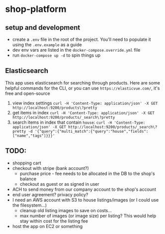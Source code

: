 # shop-platform

## setup and development

- create a `.env` file in the root of the project. You'll need to populate it using the `.env.example` as a guide
- dev env vars are listed in the `docker-compose.override.yml` file
- run `docker-compose up -d` to spin things up

## Elasticsearch

This app uses elasticsearch for searching through products. Here are some helpful commands for the CLI, or you can use `https://elasticvue.com/`, it's free and open-source

1. view index settings `curl -H 'Content-Type: application/json' -X GET http://localhost:9200/products\?pretty`
2. get items in index `curl -H 'Content-Type: application/json' -X GET http://localhost:9200/products/_search\?pretty`
3. search items in index that contain `house`: `curl -H 'Content-Type: application/json' -X GET http://localhost:9200/products/_search\?pretty -d '{"query":{"multi_match":{"query":"house","fields":["name","tags"]}}}'`

## TODO:

- shopping cart
- checkout with stripe (bank account?)
  - purchase price - fee needs to be allocated in the DB to the shop's balance
  - checkout as guest or as signed in user
- ACH to send money from our company account to the shop's account
- end user agreement? privacy policy?
- I need an AWS account with S3 to house listings/images (or I could use the filesystem...)
  - cleanup old listing images to save on costs...
  - max number of images (or image size) per listing? This would help stay within cost for the listing fee
- host the app on EC2 or something
